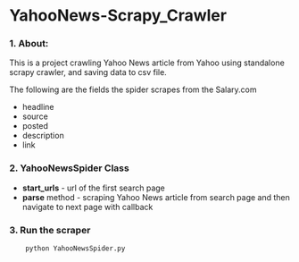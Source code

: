 # YahooNews-Scrapy_Crawler

### 1. About:

This is a project crawling Yahoo News article from Yahoo using standalone scrapy crawler, and saving data to csv file.

The following are the fields the spider scrapes from the Salary.com

* headline
* source
* posted
* description
* link

### 2. YahooNewsSpider Class
* <b>start_urls</b> - url of the first search page
* <b>parse</b> method - scraping Yahoo News article from search page and then navigate to next page with callback

### 3. Run the scraper 

        python YahooNewsSpider.py 
